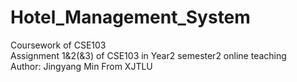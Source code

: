 # Hotel_Management_System
Coursework of CSE103 <br/>
Assignment 1&2(&3) of CSE103 in Year2 semester2 online teaching <br/>
Author: Jingyang Min    From XJTLU
